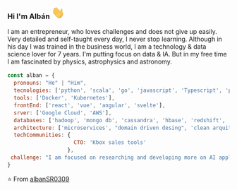 ### Hi I'm Albán <img src="https://raw.githubusercontent.com/ABSphreak/ABSphreak/master/gifs/Hi.gif" width="30px">


I am an entrepreneur, who loves challenges and does not give up easily. Very detailed and self-taught every day, I never stop learning.
Although in his day I was trained in the business world, I am a technology & data science lover for 7 years. I'm putting focus on data & IA. But in my free time I am fascinated by physics, astrophysics and astronomy.

```javascript
const alban = {
  pronouns: "He" | "Him",
  tecnologies: ['python', 'scala', 'go', 'javascript', 'Typescript', 'php'],
  tools: ['Docker', 'Kubernetes'],
  frontEnd: ['react', 'vue', 'angular', 'svelte'],
  srver: ['Google Cloud', 'AWS'],
  databases: ['hadoop', 'mongo db', 'cassandra', 'hbase', 'redshift', 'postgre sql', 'mysql', 'aurora', 'dynamo db', 'sql server'],
  architecture: ['microservices', "domain driven desing", 'clean arquitecture'],
  techCommunities: {
                     CTO: 'Kbox sales tools'
                   },
 challenge: "I am focused on researching and developing more on AI applied to health"
}
```



⭐ From [albanSR0309](https://github.com/albanSR0309/)
